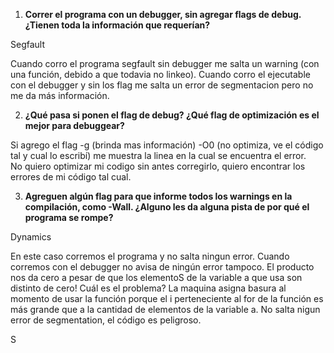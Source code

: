 1. **Correr el programa con un debugger, sin agregar flags de debug. ¿Tienen toda la información que requerían?**  

Segfault  

Cuando corro el programa segfault sin debugger me salta un warning (con una función, debido a que todavia no linkeo). Cuando corro el ejecutable con el debugger y sin los flag me salta un error de segmentacion pero no me da más información.  

 2. **¿Qué pasa si ponen el flag de debug? ¿Qué flag de optimización es el mejor para debuggear?**  

Si agrego el flag -g (brinda mas información) -O0 (no optimiza, ve el código tal y cual lo escribí) me muestra la linea en la cual se encuentra el error.  
No quiero optimizar mi codigo sin antes corregirlo, quiero encontrar los errores de mi código tal cual.  

3. **Agreguen algún flag para que informe todos los warnings en la compilación, como -Wall. ¿Alguno les da alguna pista de por qué el programa se rompe?**


Dynamics  

En este caso corremos el programa y no salta ningun error. Cuando corremos con el debugger no avisa de ningún error tampoco. El producto nos da cero a pesar de que los elementoS de la variable a que usa son distinto de cero! Cuál es el problema? La maquina asigna basura al momento de usar la función porque el i perteneciente al for de la función es más grande que a la cantidad de elementos de la variable a. No salta nigun error de segmentation, el código es peligroso.

S
